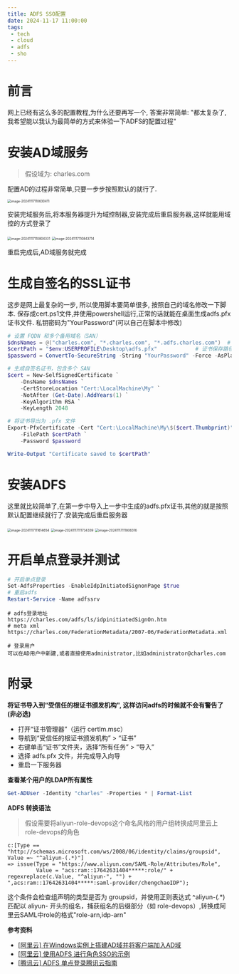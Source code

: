 ```yaml
---
title: ADFS SSO配置
date: 2024-11-17 11:00:00
tags:
 - tech
 - cloud
 - adfs
 - sho
---
```




# 前言

网上已经有这么多的配置教程,为什么还要再写一个, 答案非常简单: "都太复杂了, 我希望能以我认为最简单的方式来体验一下ADFS的配置过程"

# 安装AD域服务

> 假设域为: charles.com

配置AD的过程非常简单,只要一步步按照默认的就行了.

<img src="https://chengchaosite.oss-cn-hangzhou.aliyuncs.com/resource-container/uPic/2024_11_17_1731812794.png" alt="image-20241117110630411" style="zoom:50%;" />

安装完域服务后,将本服务器提升为域控制器,安装完成后重启服务器,这样就能用域控的方式登录了

<img src="https://chengchaosite.oss-cn-hangzhou.aliyuncs.com/resource-container/uPic/2024_11_17_1731812886.png" alt="image-20241117110804331" style="zoom:50%;" />

<img src="https://chengchaosite.oss-cn-hangzhou.aliyuncs.com/resource-container/uPic/2024_11_17_1731812926.png" alt="image-20241117110843714" style="zoom:50%;" />

重启完成后,AD域服务就完成

# 生成自签名的SSL证书

这步是网上最复杂的一步, 所以使用脚本要简单很多, 按照自己的域名修改一下脚本. 保存成cert.ps1文件,并使用powershell运行,正常的话就能在桌面生成adfs.pfx证书文件. 私钥密码为"YourPassword"(可以自己在脚本中修改)

```powershell
# 设置 FQDN 和多个备用域名（SAN）
$dnsNames = @("charles.com", "*.charles.com", "*.adfs.charles.com")  # 将所有域名放入数组中
$certPath = "$env:USERPROFILE\Desktop\adfs.pfx"            # 证书保存路径
$password = ConvertTo-SecureString -String "YourPassword" -Force -AsPlainText  # 设置证书导出密码

# 生成自签名证书，包含多个 SAN
$cert = New-SelfSignedCertificate `
    -DnsName $dnsNames `
    -CertStoreLocation "Cert:\LocalMachine\My" `
    -NotAfter (Get-Date).AddYears(1) `
    -KeyAlgorithm RSA `
    -KeyLength 2048

# 将证书导出为 .pfx 文件
Export-PfxCertificate -Cert "Cert:\LocalMachine\My\$($cert.Thumbprint)" `
    -FilePath $certPath `
    -Password $password

Write-Output "Certificate saved to $certPath"
```

# 安装ADFS

这里就比较简单了,在第一步中导入上一步中生成的adfs.pfx证书,其他的就是按照默认配置继续就行了.安装完成后重启服务器

<img src="https://chengchaosite.oss-cn-hangzhou.aliyuncs.com/resource-container/uPic/2024_11_17_1731813377.png" alt="image-20241117111614654" style="zoom:50%;" />

<img src="https://chengchaosite.oss-cn-hangzhou.aliyuncs.com/resource-container/uPic/2024_11_17_1731813455.png" alt="image-20241117111734339" style="zoom:50%;" />

<img src="https://chengchaosite.oss-cn-hangzhou.aliyuncs.com/resource-container/uPic/2024_11_17_1731813487.png" alt="image-20241117111806316" style="zoom:50%;" />

# 开启单点登录并测试

```powershell
# 开启单点登录
Set-AdfsProperties -EnableIdpInitiatedSignonPage $true
# 重启adfs
Restart-Service -Name adfssrv
```

```
# adfs登录地址
https://charles.com/adfs/ls/idpinitiatedSignOn.htm
# meta xml
https://charles.com/FederationMetadata/2007-06/FederationMetadata.xml

# 登录用户
可以在AD用户中新建,或者直接使用administrator,比如administrator@charles.com
```

# 附录

**将证书导入到“受信任的根证书颁发机构", 这样访问adfs的时候就不会有警告了  (非必选)**

- 打开“证书管理器”（运行 certlm.msc）
- 导航到“受信任的根证书颁发机构” > “证书”
- 右键单击“证书”文件夹，选择“所有任务” > “导入”
- 选择 adfs.pfx 文件，并完成导入向导
- 重启一下服务器

**查看某个用户的LDAP所有属性**

```powershell
Get-ADUser -Identity "charles" -Properties * | Format-List
```

**ADFS 转换语法**

> 假设需要将aliyun-role-devops这个命名风格的用户组转换成阿里云上role-devops的角色

```
c:[Type == "http://schemas.microsoft.com/ws/2008/06/identity/claims/groupsid", Value =~ "^aliyun-(.*)"]
=> issue(Type = "https://www.aliyun.com/SAML-Role/Attributes/Role", 
         Value = "acs:ram::17642631404*****:role/" + regexreplace(c.Value, "^aliyun-", "") + ",acs:ram::17642631404*****:saml-provider/chengchaoIDP");
```

这个条件会检查组声明的类型是否为 groupsid，并使用正则表达式 ^aliyun-(.*) 匹配以 aliyun- 开头的组名，捕获组名的后缀部分（如 role-devops）,转换成阿里云SAML中role的格式"role-arn,idp-arn"



**参考资料**

- [[阿里云] 在Windows实例上搭建AD域并将客户端加入AD域](https://help.aliyun.com/zh/ecs/use-cases/ecs-instance-building-windows-active-directory-domain)
- [[阿里云] 使用ADFS 进行角色SSO的示例](https://help.aliyun.com/zh/ram/user-guide/implement-role-based-sso-from-ad-fs)
- [[腾讯云] ADFS 单点登录腾讯云指南](https://cloud.tencent.com/document/product/598/42702)
